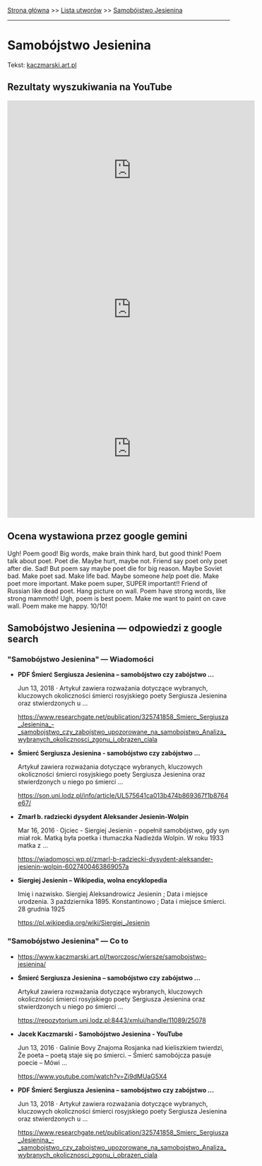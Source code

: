 [Strona główna](../index.md) >> [Lista utworów](../list.md) >> [Samobójstwo Jesienina](535.md)

---

# Samobójstwo Jesienina

Tekst: [kaczmarski.art.pl](https://www.kaczmarski.art.pl/tworczosc/wiersze/samobojstwo-jesienina/)

## Rezultaty wyszukiwania na YouTube

<iframe width="560" height="315" src="https://www.youtube.com/embed/Zi9dMUaG5X4?si=IdontcarewhotheIRSsendsImnotpayingtaxes" title="YouTube video player" frameborder="0" allow="accelerometer; autoplay; clipboard-write; encrypted-media; gyroscope; picture-in-picture; web-share" referrerpolicy="strict-origin-when-cross-origin" allowfullscreen></iframe>

<iframe width="560" height="315" src="https://www.youtube.com/embed/VXu08Dgaxno?si=IdontcarewhotheIRSsendsImnotpayingtaxes" title="YouTube video player" frameborder="0" allow="accelerometer; autoplay; clipboard-write; encrypted-media; gyroscope; picture-in-picture; web-share" referrerpolicy="strict-origin-when-cross-origin" allowfullscreen></iframe>

<iframe width="560" height="315" src="https://www.youtube.com/embed/aPpQL96Pkuk?si=IdontcarewhotheIRSsendsImnotpayingtaxes" title="YouTube video player" frameborder="0" allow="accelerometer; autoplay; clipboard-write; encrypted-media; gyroscope; picture-in-picture; web-share" referrerpolicy="strict-origin-when-cross-origin" allowfullscreen></iframe>

## Ocena wystawiona przez google gemini

Ugh! Poem good! Big words, make brain think hard, but good think! Poem talk about poet. Poet die. Maybe hurt, maybe not. Friend say poet only poet after die. Sad! But poem say maybe poet die for big reason. Maybe Soviet bad. Make poet sad. Make life bad. Maybe someone *help* poet die. Make poet more important. Make poem super, SUPER important!! Friend of Russian like dead poet. Hang picture on wall. Poem have strong words, like strong mammoth! Ugh, poem is best poem. Make me want to paint on cave wall. Poem make me happy. 10/10! 


## Samobójstwo Jesienina — odpowiedzi z google search

### "Samobójstwo Jesienina" — Wiadomości

- **PDF Śmierć Sergiusza Jesienina – samobójstwo czy zabójstwo ...**

    Jun 13, 2018  ·  Artykuł zawiera rozważania dotyczące wybranych, kluczowych okoliczności śmierci rosyjskiego poety Sergiusza Jesienina oraz stwierdzonych u ... 

   <https://www.researchgate.net/publication/325741858_Smierc_Sergiusza_Jesienina_-_samobojstwo_czy_zabojstwo_upozorowane_na_samobojstwo_Analiza_wybranych_okolicznosci_zgonu_i_obrazen_ciala>
- **Śmierć Sergiusza Jesienina - samobójstwo czy zabójstwo ...**

    Artykuł zawiera rozważania dotyczące wybranych, kluczowych okoliczności śmierci rosyjskiego poety Sergiusza Jesienina oraz stwierdzonych u niego po śmierci ... 

   <https://son.uni.lodz.pl/info/article/UL575641ca013b474b869367f1b8764e67/>
- **Zmarł b. radziecki dysydent Aleksander Jesienin-Wolpin**

    Mar 16, 2016  ·  Ojciec - Siergiej Jesienin - popełnił samobójstwo, gdy syn miał rok. Matką była poetka i tłumaczka Nadieżda Wolpin. W roku 1933 matka z ... 

   <https://wiadomosci.wp.pl/zmarl-b-radziecki-dysydent-aleksander-jesienin-wolpin-6027400463869057a>
- **Siergiej Jesienin – Wikipedia, wolna encyklopedia**

    Imię i nazwisko. Siergiej Aleksandrowicz Jesienin ; Data i miejsce urodzenia. 3 października 1895. Konstantinowo ; Data i miejsce śmierci. 28 grudnia 1925 

   <https://pl.wikipedia.org/wiki/Siergiej_Jesienin>

### "Samobójstwo Jesienina" — Co to

- <https://www.kaczmarski.art.pl/tworczosc/wiersze/samobojstwo-jesienina/>
- **Śmierć Sergiusza Jesienina – samobójstwo czy zabójstwo ...**

    Artykuł zawiera rozważania dotyczące wybranych, kluczowych okoliczności śmierci rosyjskiego poety Sergiusza Jesienina oraz stwierdzonych u niego po śmierci ... 

   <https://repozytorium.uni.lodz.pl:8443/xmlui/handle/11089/25078>
- **Jacek Kaczmarski - Samobójstwo Jesienina - YouTube**

    Jun 13, 2016  ·  Galinie Bovy Znajoma Rosjanka nad kieliszkiem twierdzi, Że poeta – poetą staje się po śmierci. – Śmierć samobójcza pasuje poecie – Mówi ... 

   <https://www.youtube.com/watch?v=Zi9dMUaG5X4>
- **PDF Śmierć Sergiusza Jesienina – samobójstwo czy zabójstwo ...**

    Jun 13, 2018  ·  Artykuł zawiera rozważania dotyczące wybranych, kluczowych okoliczności śmierci rosyjskiego poety Sergiusza Jesienina oraz stwierdzonych u ... 

   <https://www.researchgate.net/publication/325741858_Smierc_Sergiusza_Jesienina_-_samobojstwo_czy_zabojstwo_upozorowane_na_samobojstwo_Analiza_wybranych_okolicznosci_zgonu_i_obrazen_ciala>

